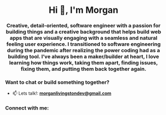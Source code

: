 <h1 align="center">Hi 👋, I'm Morgan</h1>
<h3 align="center">Creative, detail-oriented, software engineer with a passion for building things and a creative background that helps build web apps that are visually engaging with a seamless and natural feeling user experience. I transitioned to software engineering during the pandemic after realizing the power coding had as a building tool. I’ve always been a maker/builder at heart, I love learning how things work, taking them apart, finding issues, fixing them, and putting them back together again.</h3>

<h3>Want to chat or build something together?</h3>

- 📫 Lets talk!: **morganlivingstondev@gmail.com**

<h3 align="left">Connect with me:</h3>
<p align="left">
</p>
